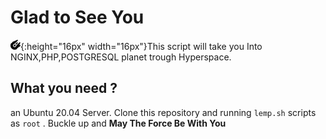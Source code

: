 # Glad to See You
![](./icons/millennium-falcon.png){:height="16px" width="16px"}This script will take you Into NGINX,PHP,POSTGRESQL planet trough Hyperspace.

## What you need ?
an Ubuntu 20.04 Server. Clone this repository and running `lemp.sh` scripts as `root` .
Buckle up and **May The Force Be With You**

